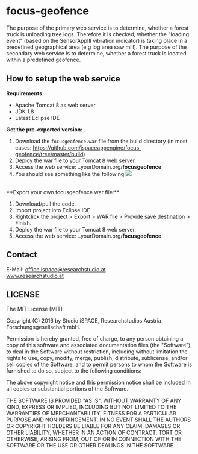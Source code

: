 # focus-geofence

The purpose of the primary web service is to determine, whether a forest truck is unloading tree logs. Therefore it is checked, whether the "loading event" (based on the SensorAppIII vibration indicator) is taking place in a predefined geographical area (e.g log area saw mill). The purpose of the secondary web service is to determine, whether a forest truck is located within a predefined geofence. 

## How to setup the  web service

**Requirements:**
* Apache Tomcat 8 as web server
* JDK 1.8 
* Latest Eclipse IDE

**Get the pre-exported version:**

1. Download the `focusgeofence.war` file from the build directory (in most cases: https://github.com/ispaceappengine/focus-geofence/tree/master/build)
2. Deploy the war file to your Tomcat 8 web server.
3. Access the web service: ..yourDomain.org/**focusgeofence**
4. You should see something like the following
![](http://i.imgur.com/3PRY8o0.png)



<br>
**Export your own focusgeofence.war file:**

1. Download/pull the code.
2. Import project into Eclipse IDE.
3. Rightclick the project > Export > WAR file > Provide save destination > Finish.
4. Deploy the war file to your Tomcat 8 web server.
5. Access the web service: ..yourDomain.org/**focusgeofence**


Contact
-------
E-Mail: office.ispace@researchstudio.at<br />
www.researchstudio.at<br />

LICENSE
-------
The MIT License (MIT)

Copyright (C) 2016 by Studio iSPACE, Researchstudios Austria Forschungsgesellschaft mbH. 

Permission is hereby granted, free of charge, to any person obtaining a copy
of this software and associated documentation files (the "Software"), to deal
in the Software without restriction, including without limitation the rights
to use, copy, modify, merge, publish, distribute, sublicense, and/or sell
copies of the Software, and to permit persons to whom the Software is
furnished to do so, subject to the following conditions:

The above copyright notice and this permission notice shall be included in
all copies or substantial portions of the Software.

THE SOFTWARE IS PROVIDED "AS IS", WITHOUT WARRANTY OF ANY KIND, EXPRESS OR
IMPLIED, INCLUDING BUT NOT LIMITED TO THE WARRANTIES OF MERCHANTABILITY,
FITNESS FOR A PARTICULAR PURPOSE AND NONINFRINGEMENT. IN NO EVENT SHALL THE
AUTHORS OR COPYRIGHT HOLDERS BE LIABLE FOR ANY CLAIM, DAMAGES OR OTHER
LIABILITY, WHETHER IN AN ACTION OF CONTRACT, TORT OR OTHERWISE, ARISING FROM,
OUT OF OR IN CONNECTION WITH THE SOFTWARE OR THE USE OR OTHER DEALINGS IN
THE SOFTWARE.
